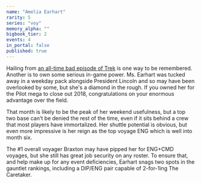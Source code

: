 ```yaml
---
name: "Amelia Earhart"
rarity: 5
series: "voy"
memory_alpha: ""
bigbook_tier: 2
events: 4
in_portal: false
published: true
---
```


Hailing from [an all-time bad episode of Trek](https://www.youtube.com/watch?v=9m83yPrgzv4) is one way to be remembered. Another is to own some serious in-game power. Ms. Earhart was tucked away in a weekday pack alongside President Lincoln and so may have been overlooked by some, but she's a diamond in the rough. If you owned her for the Pilot mega to close out 2018, congratulations on your enormous advantage over the field.

That month is likely to be the peak of her weekend usefulness, but a top two base can't be denied the rest of the time, even if it sits behind a crew that most players have immortalized. Her shuttle potential is obvious, but even more impressive is her reign as the top voyage ENG which is well into month six.

The #1 overall voyager Braxton may have pipped her for ENG+CMD voyages, but she still has great job security on any roster. To ensure that, and help make up for any event deficiencies, Earhart snags two spots in the gauntlet rankings, including a DIP/ENG pair capable of 2-for-1ing The Caretaker.
